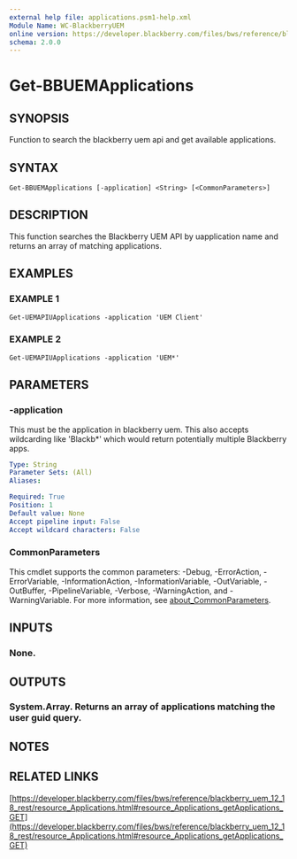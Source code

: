 ```yaml
---
external help file: applications.psm1-help.xml
Module Name: WC-BlackberryUEM
online version: https://developer.blackberry.com/files/bws/reference/blackberry_uem_12_18_rest/resource_Applications.html#resource_Applications_getApplications_GET
schema: 2.0.0
---
```


# Get-BBUEMApplications

## SYNOPSIS
Function to search the blackberry uem api and get available applications.

## SYNTAX

```
Get-BBUEMApplications [-application] <String> [<CommonParameters>]
```

## DESCRIPTION
This function searches the Blackberry UEM API by uapplication name and returns an array of matching applications.

## EXAMPLES

### EXAMPLE 1
```
Get-UEMAPIUApplications -application 'UEM Client'
```

### EXAMPLE 2
```
Get-UEMAPIUApplications -application 'UEM*'
```

## PARAMETERS

### -application
This must be the application in blackberry uem.
This also accepts wildcarding like 'Blackb*' which would return potentially multiple Blackberry apps.

```yaml
Type: String
Parameter Sets: (All)
Aliases:

Required: True
Position: 1
Default value: None
Accept pipeline input: False
Accept wildcard characters: False
```

### CommonParameters
This cmdlet supports the common parameters: -Debug, -ErrorAction, -ErrorVariable, -InformationAction, -InformationVariable, -OutVariable, -OutBuffer, -PipelineVariable, -Verbose, -WarningAction, and -WarningVariable. For more information, see [about_CommonParameters](http://go.microsoft.com/fwlink/?LinkID=113216).

## INPUTS

### None.
## OUTPUTS

### System.Array. Returns an array of applications matching the user guid query.
## NOTES

## RELATED LINKS

[https://developer.blackberry.com/files/bws/reference/blackberry_uem_12_18_rest/resource_Applications.html#resource_Applications_getApplications_GET](https://developer.blackberry.com/files/bws/reference/blackberry_uem_12_18_rest/resource_Applications.html#resource_Applications_getApplications_GET)

